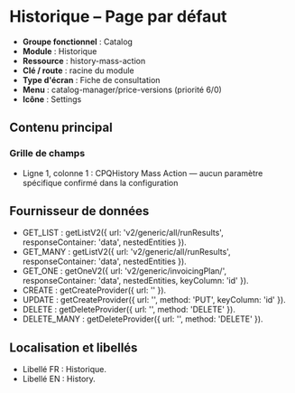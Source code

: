 # Historique – Page par défaut

- **Groupe fonctionnel** : Catalog
- **Module** : Historique
- **Ressource** : history-mass-action
- **Clé / route** : racine du module
- **Type d'écran** : Fiche de consultation
- **Menu** : catalog-manager/price-versions (priorité 6/0)
- **Icône** : Settings

## Contenu principal
### Grille de champs
- Ligne 1, colonne 1 : CPQHistory Mass Action — aucun paramètre spécifique confirmé dans la configuration

## Fournisseur de données
- GET_LIST : getListV2({
  url: 'v2/generic/all/runResults',
  responseContainer: 'data',
  nestedEntities
}).
- GET_MANY : getListV2({
  url: 'v2/generic/all/runResults',
  responseContainer: 'data',
  nestedEntities
}).
- GET_ONE : getOneV2({
  url: 'v2/generic/invoicingPlan/',
  responseContainer: 'data',
  nestedEntities,
  keyColumn: 'id'
}).
- CREATE : getCreateProvider({
  url: ''
}).
- UPDATE : getCreateProvider({
  url: '',
  method: 'PUT',
  keyColumn: 'id'
}).
- DELETE : getDeleteProvider({
  url: '',
  method: 'DELETE'
}).
- DELETE_MANY : getDeleteProvider({
  url: '',
  method: 'DELETE'
}).

## Localisation et libellés
- Libellé FR : Historique.
- Libellé EN : History.